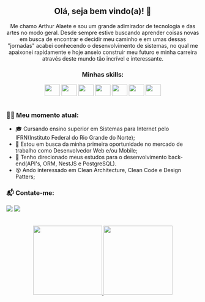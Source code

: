 
<h2 align="center">Olá, seja bem vindo(a)! 👋</h2> 

<p align="center">
Me chamo Arthur Alaete e sou um grande adimirador de tecnologia e das artes no modo geral. Desde sempre estive buscando aprender coisas novas em busca de encontrar e decidir meu caminho e em umas dessas "jornadas" acabei conhecendo o desenvolvimento de sistemas, no qual me apaixonei rapidamente e hoje anseio construir meu futuro e minha carreira através deste mundo tão incrível e interessante. 
</p>
<div style=""display: inline-block" align="center">
  <h3>Minhas skills: </h3>
  <img  align="center" height="30" width="40" src="https://cdn.jsdelivr.net/gh/devicons/devicon/icons/javascript/javascript-original.svg" />
  <img  align="center" height="30" width="40" src="https://cdn.jsdelivr.net/gh/devicons/devicon/icons/typescript/typescript-original.svg" />                                       <img  align="center" height="30" width="40" src="https://cdn.jsdelivr.net/gh/devicons/devicon/icons/css3/css3-original.svg" />                                   
  <img  align="center" height="30" width="40" src="https://cdn.jsdelivr.net/gh/devicons/devicon/icons/html5/html5-original.svg" /> 
  <img  align="center" height="30" width="40" src="https://cdn.jsdelivr.net/gh/devicons/devicon/icons/bootstrap/bootstrap-original.svg" />
  <img  align="center" height="30" width="40" src="https://cdn.jsdelivr.net/gh/devicons/devicon/icons/react/react-original.svg" />
  <img  align="center" height="30" width="40" src="https://cdn.jsdelivr.net/gh/devicons/devicon/icons/android/android-original.svg" />                                            </div>  

<br>                                                                                                              

### 🧑‍💻 Meu momento atual:
- 🎓 Cursando ensino superior em Sistemas para Internet pelo IFRN(Instituto Federal do Rio Grande do Norte);
- 🔭 Estou em busca da minha primeira oportunidade no mercado de trabalho como Desenvolvedor Web e/ou Mobile;
- 🌱 Tenho direcionado meus estudos para o desenvolvimento back-end(API's, ORM, NestJS e PostgreSQL).
- 😮 Ando interessado em Clean Architecture, Clean Code e Design Patters;

### 📬 Contate-me:                                                                                                                                 
<div>
  <a href="https://www.linkedin.com/in/arthur-alaete-618563217/" target="_blank"><img src="https://img.shields.io/badge/LinkedIn-0077B5?style=for-the-badge&logo=linkedin&logoColor=white"/></a>
  <a href="mailto:arthuralaetelopes@gmail.com" target="_blank"><img src="https://img.shields.io/badge/Gmail-D14836?style=for-the-badge&logo=gmail&logoColor=white"/></a>
</div>

<br>
<br>

<div align="center">
  <a href="https://github.com/ArthurAlaete">
  <img height="180em" src="https://github-readme-stats.vercel.app/api?username=ArthurAlaete&show_icons=true&theme=dark" />
  <img height="180em" src="https://github-readme-stats.vercel.app/api/top-langs/?username=anuraghazra&layout=compact&theme=dark" />
</div>
<br>
